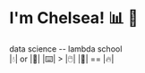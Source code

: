 # **I'm Chelsea!** :bar_chart: :microscope:  
data science -- lambda school  
|:droplet:| or |:tea:|
|:keyboard:|  >  |:computer_mouse:|
|:snake:| == |:fire:|
